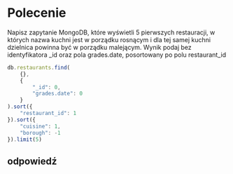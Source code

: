 # Polecenie

Napisz zapytanie MongoDB, które wyświetli 5 pierwszych restauracji,
w których nazwa kuchni jest w porządku rosnącym i dla tej samej
kuchni dzielnica powinna być w porządku malejącym. Wynik podaj
bez identyfikatora _id oraz pola grades.date, posortowany po polu
restaurant_id

```javascript
db.restaurants.find(
	{},
	{
		"_id": 0,
		"grades.date": 0
	}
).sort({
	"restaurant_id": 1
}).sort({
	"cuisine": 1,
	"borough": -1
}).limit(5)
```

## odpowiedź

```json

```
